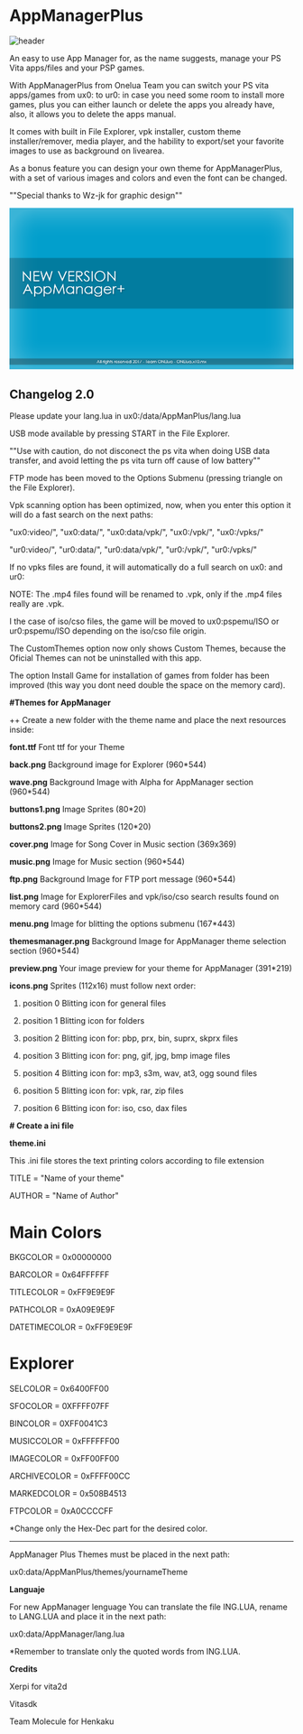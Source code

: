 # AppManagerPlus

![header](Preview.png)

An easy to use App Manager for, as the name suggests, manage your PS Vita apps/files and your PSP games.

With AppManagerPlus from Onelua Team you can switch your PS vita apps/games from ux0: to ur0: in case you need some room to install more games, plus you can either launch or delete the apps you already have, also, it allows you to delete the apps manual.

It comes with built in File Explorer, vpk installer, custom theme installer/remover, media player, and the hability to export/set your favorite images to use as background on livearea.

As a bonus feature you can design your own theme for AppManagerPlus, with a set of various images and colors and even the font can be changed.

""Special thanks to Wz-jk for graphic design""

![header](versions.png)

## Changelog 2.0 ##

Please update your lang.lua in ux0:/data/AppManPlus/lang.lua

USB mode available by pressing START in the File Explorer.

""Use with caution, do not disconect the ps vita when doing USB data transfer, and  avoid letting the ps vita turn off cause of low battery""


FTP mode has been moved to the Options Submenu (pressing triangle on the File Explorer).

Vpk scanning option has been optimized, now, when you enter this option it will do a fast search on the next paths:

"ux0:video/", "ux0:data/", "ux0:data/vpk/", "ux0:/vpk/", "ux0:/vpks/"

"ur0:video/", "ur0:data/", "ur0:data/vpk/", "ur0:/vpk/", "ur0:/vpks/"

If no vpks files are found, it will automatically do a full search on ux0: and ur0:

NOTE: The .mp4 files found will be renamed to .vpk, only if the .mp4 files really are .vpk.

I the case of iso/cso files, the game will be moved to ux0:pspemu/ISO or ur0:pspemu/ISO depending on the iso/cso file origin.

The CustomThemes option now only shows Custom Themes, because the Oficial Themes can not be uninstalled with this app.

The option Install Game for installation of games from folder has been improved (this way you dont need double the space on the memory card).

**#Themes for AppManager**

++	Create a new folder with the theme name and place the next resources inside: 

**font.ttf**        Font ttf for your Theme

**back.png**        Background image for Explorer (960*544)

**wave.png**        Background Image with Alpha for AppManager section (960*544)

**buttons1.png**    Image Sprites (80*20)

**buttons2.png**    Image Sprites (120*20)

**cover.png**       Image for Song Cover in Music section (369x369)

**music.png**       Image for Music section (960*544)

**ftp.png**         Background Image for FTP port message (960*544)

**list.png**        Image for ExplorerFiles and vpk/iso/cso search results found on memory card (960*544)

**menu.png**        Image for blitting the options submenu (167*443)

**themesmanager.png**		Background Image for AppManager theme selection section (960*544)

**preview.png**     Your image preview for your theme for AppManager (391*219)

**icons.png**       Sprites (112x16) must follow next order:

  1. position 0				Blitting icon for general files

  1. position 1				Blitting icon for folders

  1. position 2				Blitting icon for: pbp, prx, bin, suprx, skprx files

  1. position 3				Blitting icon for: png, gif, jpg, bmp image files

  1. position 4				Blitting icon for: mp3, s3m, wav, at3, ogg sound files

  1. position 5				Blitting icon for: vpk, rar, zip files

  1. position 6				Blitting icon for: iso, cso, dax files


**# Create a ini file**

**theme.ini**

This .ini file stores the text printing colors according to file extension

TITLE = "Name of your theme"

AUTHOR = "Name of Author"

# Main Colors
BKGCOLOR		    = 0x00000000

BARCOLOR        = 0x64FFFFFF

TITLECOLOR      = 0xFF9E9E9F

PATHCOLOR       = 0xA09E9E9F

DATETIMECOLOR   = 0xFF9E9E9F

# Explorer
SELCOLOR       	= 0x6400FF00

SFOCOLOR        = 0XFFFF07FF

BINCOLOR        = 0XFF0041C3

MUSICCOLOR      = 0xFFFFFF00

IMAGECOLOR      = 0xFF00FF00

ARCHIVECOLOR    = 0xFFFF00CC

MARKEDCOLOR     = 0x508B4513

FTPCOLOR		    = 0xA0CCCCFF

*Change only the Hex-Dec part for the desired color.

-------------------------------------------------------------------------------------------------------------


AppManager Plus Themes must be placed in the next path:

ux0:data/AppManPlus/themes/yournameTheme

**Languaje**

For new AppManager lenguage
You can translate the file ING.LUA, rename to LANG.LUA and place it in the next path:

ux0:data/AppManager/lang.lua

*Remember to translate only the quoted words from ING.LUA.

**Credits**

Xerpi for vita2d

Vitasdk

Team Molecule for Henkaku

